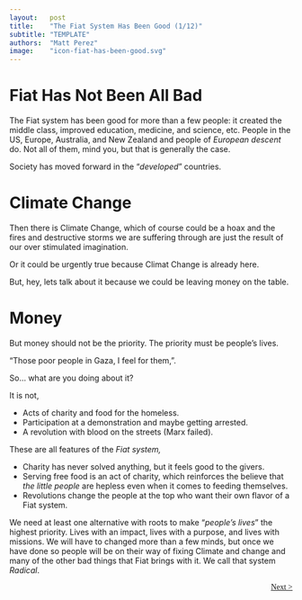 ```yaml
---
layout:   post
title:    "The Fiat System Has Been Good (1/12)"
subtitle: "TEMPLATE"
authors:  "Matt Perez"
image:    "icon-fiat-has-been-good.svg"
---
```


<div style="display:none; ">
 <p>It is now time for an alternative.</p>
</div>

<h1>Fiat Has Not Been All Bad</h1>
 <p>The Fiat system has been good for more than a few people: it created the middle class, improved education, medicine, and science, etc. People in the US, Europe, Australia, and New Zealand and people of <em>European descent</em> do. Not all of them, mind you, but that is generally the case.</p>
 <p>Society has moved forward in the &ldquo;<em>developed</em>&rdquo; countries.</p>

 <h1>Climate Change</h1>
  <p>Then there is Climate Change, <span id="_standout">which of course could be a hoax and the fires and destructive storms we are suffering through are just the result of our over stimulated imagination.</span></p>
  <p>Or it could be urgently true because Climat Change is already here.</p>
  <p id="_standout">But, hey, lets talk about it because we could be leaving money on the table.</p>

<h1>Money</h1>
 <p>But money should not be the priority. The priority must be people&rsquo;s lives.</p>
   <div class="_citation" >
    <p>&ldquo;Those poor people in Gaza, I feel for them,&rdquo;.</p>
    <p>So&hellip; what are you doing about it?</p>
   </div>
 <p>It is not,</p>
  <ul>
   <li>Acts of charity and food for the homeless.</li>
   <li>Participation at a demonstration and maybe getting arrested.</li>
   <li>A revolution with blood on the streets (Marx failed).</li>
  </ul>
 <p>These are all features of the <em>Fiat system,</em></p>
  <ul>
   <li>Charity has never solved anything, but it feels good to the givers.</li>
   <li>Serving free food is an act of charity, which reinforces the believe that <em>the little people</em> are hepless even when it comes to feeding themselves.</li>
   <li>Revolutions change the people at the top who want their own flavor of a Fiat system.</li>
  </ul> 
 <p>We need at least one alternative with roots to make &ldquo;<em>people&rsquo;s lives</em>&rdquo; the highest priority. Lives with an impact, lives with a purpose, and lives with missions. We will have to changed more than a few minds, but once we have done so people will be on their way of fixing Climate and change and many of the other bad things that Fiat brings with it. We call that system <em>Radical</em>.</p>

<div style="margin-bottom:1in; font-family: American Typewriter, serif; ">
 <span style="float:right;  ">
  <a href="https://radicalcompanies.com/2024/12/01/the-fiat-system-has-been-good">Next &gt;</a>
 </span>
</div>